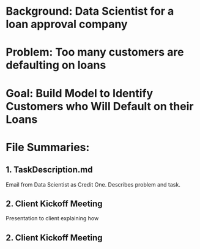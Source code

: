 # Background: Data Scientist for a loan approval company
# Problem: Too many customers are defaulting on loans
# Goal: Build Model to Identify Customers who Will Default on their Loans

# File Summaries:

## 1. TaskDescription.md
Email from Data Scientist as Credit One. Describes problem and task. 
## 2. Client Kickoff Meeting
Presentation to client explaining how 
## 2. Client Kickoff Meeting
